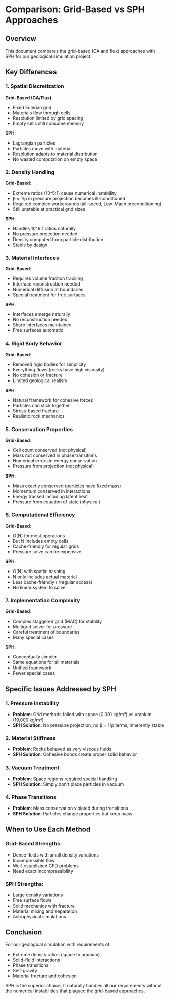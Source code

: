 # Comparison: Grid-Based vs SPH Approaches

## Overview

This document compares the grid-based (CA and flux) approaches with SPH for our geological simulation project.

## Key Differences

### 1. Spatial Discretization

**Grid-Based (CA/Flux)**:
- Fixed Eulerian grid
- Materials flow through cells
- Resolution limited by grid spacing
- Empty cells still consume memory

**SPH**:
- Lagrangian particles
- Particles move with material
- Resolution adapts to material distribution
- No wasted computation on empty space

### 2. Density Handling

**Grid-Based**:
- Extreme ratios (10^5:1) cause numerical instability
- β = 1/ρ in pressure projection becomes ill-conditioned
- Required complex workarounds (all-speed, Low-Mach preconditioning)
- Still unstable at practical grid sizes

**SPH**:
- Handles 10^6:1 ratios naturally
- No pressure projection needed
- Density computed from particle distribution
- Stable by design

### 3. Material Interfaces

**Grid-Based**:
- Requires volume fraction tracking
- Interface reconstruction needed
- Numerical diffusion at boundaries
- Special treatment for free surfaces

**SPH**:
- Interfaces emerge naturally
- No reconstruction needed
- Sharp interfaces maintained
- Free surfaces automatic

### 4. Rigid Body Behavior

**Grid-Based**:
- Removed rigid bodies for simplicity
- Everything flows (rocks have high viscosity)
- No cohesion or fracture
- Limited geological realism

**SPH**:
- Natural framework for cohesive forces
- Particles can stick together
- Stress-based fracture
- Realistic rock mechanics

### 5. Conservation Properties

**Grid-Based**:
- Cell count conserved (not physical)
- Mass not conserved in phase transitions
- Numerical errors in energy conservation
- Pressure from projection (not physical)

**SPH**:
- Mass exactly conserved (particles have fixed mass)
- Momentum conserved in interactions
- Energy tracked including latent heat
- Pressure from equation of state (physical)

### 6. Computational Efficiency

**Grid-Based**:
- O(N) for most operations
- But N includes empty cells
- Cache-friendly for regular grids
- Pressure solve can be expensive

**SPH**:
- O(N) with spatial hashing
- N only includes actual material
- Less cache-friendly (irregular access)
- No linear system to solve

### 7. Implementation Complexity

**Grid-Based**:
- Complex staggered grid (MAC) for stability
- Multigrid solver for pressure
- Careful treatment of boundaries
- Many special cases

**SPH**:
- Conceptually simpler
- Same equations for all materials
- Unified framework
- Fewer special cases

## Specific Issues Addressed by SPH

### 1. Pressure Instability
- **Problem**: Grid methods failed with space (0.001 kg/m³) vs uranium (19,000 kg/m³)
- **SPH Solution**: No pressure projection, no β = 1/ρ terms, inherently stable

### 2. Material Stiffness
- **Problem**: Rocks behaved as very viscous fluids
- **SPH Solution**: Cohesive bonds create proper solid behavior

### 3. Vacuum Treatment
- **Problem**: Space regions required special handling
- **SPH Solution**: Simply don't place particles in vacuum

### 4. Phase Transitions
- **Problem**: Mass conservation violated during transitions
- **SPH Solution**: Particles change properties but keep mass

## When to Use Each Method

### Grid-Based Strengths:
- Dense fluids with small density variations
- Incompressible flow
- Well-established CFD problems
- Need exact incompressibility

### SPH Strengths:
- Large density variations
- Free surface flows
- Solid mechanics with fracture
- Material mixing and separation
- Astrophysical simulations

## Conclusion

For our geological simulation with requirements of:
- Extreme density ratios (space to uranium)
- Solid-fluid interactions
- Phase transitions
- Self-gravity
- Material fracture and cohesion

SPH is the superior choice. It naturally handles all our requirements without the numerical instabilities that plagued the grid-based approaches.